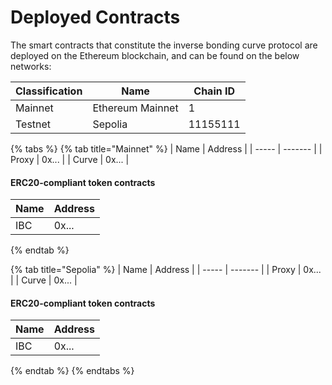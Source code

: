 # Deployed Contracts

The smart contracts that constitute the inverse bonding curve protocol are deployed on the Ethereum blockchain, and can be found on the below networks:&#x20;

| Classification | Name             | Chain ID |
| -------------- | ---------------- | -------- |
| Mainnet        | Ethereum Mainnet | 1        |
| Testnet        | Sepolia          | 11155111 |



{% tabs %}
{% tab title="Mainnet" %}
| Name  | Address |
| ----- | ------- |
| Proxy | 0x...   |
| Curve | 0x...   |

#### ERC20-compliant token contracts

| Name | Address |
| ---- | ------- |
| IBC  | 0x...   |
{% endtab %}

{% tab title="Sepolia" %}
| Name  | Address |
| ----- | ------- |
| Proxy | 0x...   |
| Curve | 0x...   |

#### ERC20-compliant token contracts

| Name | Address |
| ---- | ------- |
| IBC  | 0x...   |
{% endtab %}
{% endtabs %}

